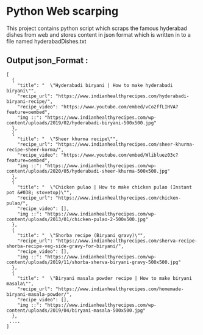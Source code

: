 # Python Web scarping

 This project contains python script  which scraps the famous hyderabad dishes from web and stores content in json format which is written in to a file named hyderabadDishes.txt

## Output json_Format :
        

    [
      {
        "title": "  \"Hyderabadi biryani | How to make hyderabadi biryani\"",
        "recipe_url": "https://www.indianhealthyrecipes.com/hyderabadi-biryani-recipe/",
        "recipe_video": "https://www.youtube.com/embed/vCo2ffLIHVA?feature=oembed",
        "img ::": "https://www.indianhealthyrecipes.com/wp-content/uploads/2019/02/hyderabadi-biryani-500x500.jpg"
      },
      {
        "title": "  \"Sheer khurma recipe\"",
        "recipe_url": "https://www.indianhealthyrecipes.com/sheer-khurma-recipe-sheer-korma/",
        "recipe_video": "https://www.youtube.com/embed/Wlibluez03c?feature=oembed",
        "img ::": "https://www.indianhealthyrecipes.com/wp-content/uploads/2020/05/hyderabadi-sheer-khurma-500x500.jpg"
      },
      {
        "title": "  \"Chicken pulao | How to make chicken pulao (Instant pot &#038; stovetop)\"",
        "recipe_url": "https://www.indianhealthyrecipes.com/chicken-pulao/",
        "recipe_video": [],
        "img ::": "https://www.indianhealthyrecipes.com/wp-content/uploads/2013/01/chicken-pulao-2-500x500.jpg"
      },
      {
        "title": "  \"Shorba recipe (Biryani gravy)\"",
        "recipe_url": "https://www.indianhealthyrecipes.com/sherva-recipe-shorba-recipe-veg-side-gravy-for-biryani/",
        "recipe_video": [],
        "img ::": "https://www.indianhealthyrecipes.com/wp-content/uploads/2019/11/shorba-sherva-biryani-gravy-500x500.jpg"
      },
      {
        "title": "  \"Biryani masala powder recipe | How to make biryani masala\"",
        "recipe_url": "https://www.indianhealthyrecipes.com/homemade-biryani-masala-powder/",
        "recipe_video": [],
        "img ::": "https://www.indianhealthyrecipes.com/wp-content/uploads/2019/04/biryani-masala-500x500.jpg"
      },
     ....
    ]

  



